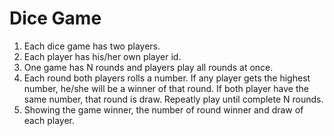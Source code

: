 # Dice Game 
1. Each dice game has two players.  
2. Each player has his/her own player id.
3. One game has N rounds and players play all rounds at once. 
4. Each round both players rolls a number. If any player gets the highest number, he/she will be a winner of that round. If both player have the same number, that round is draw.  Repeatly play until complete N rounds.
5. Showing the game winner, the number of round winner and draw of each player.